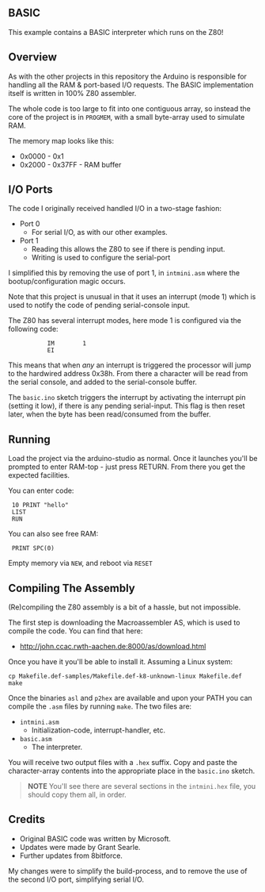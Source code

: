 ## BASIC

This example contains a BASIC interpreter which runs on the Z80!


## Overview

As with the other projects in this repository the Arduino is responsible
for handling all the RAM & port-based I/O requests.  The BASIC implementation
itself is written in 100% Z80 assembler.

The whole code is too large to fit into one contiguous array, so instead
the core of the project is in `PROGMEM`, with a small byte-array used to
simulate RAM.

The memory map looks like this:

* 0x0000 - 0x1
* 0x2000 - 0x37FF - RAM buffer


## I/O Ports

The code I originally received handled I/O in a two-stage fashion:

* Port 0
  * For serial I/O, as with our other examples.
* Port 1
  * Reading this allows the Z80 to see if there is pending input.
  * Writing is used to configure the serial-port

I simplified this by removing the use of port 1, in `intmini.asm`
where the bootup/configuration magic occurs.

Note that this project is unusual in that it uses an interrupt (mode 1)
which is used to notify the code of pending serial-console input.

The Z80 has several interrupt modes, here mode 1 is configured via the
following code:

               IM        1
               EI

This means that when _any_ an interrupt is triggered the processor will
jump to the hardwired address 0x38h.  From there a character will be
read from the serial console, and added to the serial-console buffer.

The `basic.ino` sketch triggers the interrupt by activating the interrupt
pin (setting it low), if there is any pending serial-input.  This flag
is then reset later, when the byte has been read/consumed from the buffer.


## Running

Load the project via the arduino-studio as normal.  Once it launches you'll
be prompted to enter RAM-top - just press RETURN.  From there you get the
expected facilities.

You can enter code:

     10 PRINT "hello"
     LIST
     RUN

You can also see free RAM:

     PRINT SPC(0)

Empty memory via `NEW`, and reboot via `RESET`


## Compiling The Assembly

(Re)compiling the Z80 assembly is a bit of a hassle, but not impossible.

The first step is downloading the Macroassembler AS, which is used to compile
the code.  You can find that here:

* http://john.ccac.rwth-aachen.de:8000/as/download.html

Once you have it you'll be able to install it.  Assuming a Linux system:

    cp Makefile.def-samples/Makefile.def-k8-unknown-linux Makefile.def
    make

Once the binaries `asl` and `p2hex` are available and upon your PATH you can compile the `.asm` files by running `make`.  The two files are:

* `intmini.asm`
  * Initialization-code, interrupt-handler, etc.
* `basic.asm`
  * The interpreter.

You will receive two output files with a `.hex` suffix.  Copy and paste the
character-array contents into the appropriate place in the `basic.ino` sketch.

> **NOTE** You'll see there are several sections in the `intmini.hex` file, you should copy them all, in order.


## Credits

* Original BASIC code was written by Microsoft.
* Updates were made by Grant Searle.
* Further updates from 8bitforce.

My changes were to simplify the build-process, and to remove the use of
the second I/O port, simplifying serial I/O.
